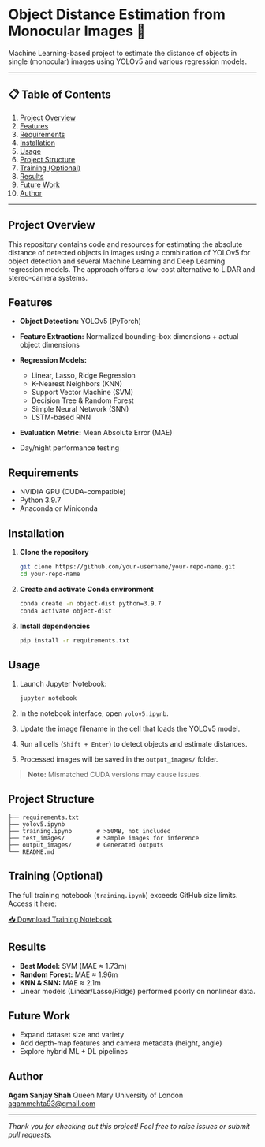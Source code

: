 # Object Distance Estimation from Monocular Images 🧠

Machine Learning-based project to estimate the distance of objects in single (monocular) images using YOLOv5 and various regression models.

---

## 📋 Table of Contents

1. [Project Overview](#project-overview)
2. [Features](#features)
3. [Requirements](#requirements)
4. [Installation](#installation)
5. [Usage](#usage)
6. [Project Structure](#project-structure)
7. [Training (Optional)](#training-optional)
8. [Results](#results)
9. [Future Work](#future-work)
10. [Author](#author)

---

## Project Overview

This repository contains code and resources for estimating the absolute distance of detected objects in images using a combination of YOLOv5 for object detection and several Machine Learning and Deep Learning regression models. The approach offers a low-cost alternative to LiDAR and stereo-camera systems.

## Features

* **Object Detection:** YOLOv5 (PyTorch)
* **Feature Extraction:** Normalized bounding-box dimensions + actual object dimensions
* **Regression Models:**

  * Linear, Lasso, Ridge Regression
  * K-Nearest Neighbors (KNN)
  * Support Vector Machine (SVM)
  * Decision Tree & Random Forest
  * Simple Neural Network (SNN)
  * LSTM-based RNN
* **Evaluation Metric:** Mean Absolute Error (MAE)
* Day/night performance testing

## Requirements

* NVIDIA GPU (CUDA-compatible)
* Python 3.9.7
* Anaconda or Miniconda

## Installation

1. **Clone the repository**

   ```bash
   git clone https://github.com/your-username/your-repo-name.git
   cd your-repo-name
   ```
2. **Create and activate Conda environment**

   ```bash
   conda create -n object-dist python=3.9.7
   conda activate object-dist
   ```
3. **Install dependencies**

   ```bash
   pip install -r requirements.txt
   ```

## Usage

1. Launch Jupyter Notebook:

   ```bash
   jupyter notebook
   ```
2. In the notebook interface, open `yolov5.ipynb`.
3. Update the image filename in the cell that loads the YOLOv5 model.
4. Run all cells (`Shift + Enter`) to detect objects and estimate distances.
5. Processed images will be saved in the `output_images/` folder.

> **Note:** Mismatched CUDA versions may cause issues.

## Project Structure

```
├── requirements.txt
├── yolov5.ipynb
├── training.ipynb       # >50MB, not included
├── test_images/         # Sample images for inference
├── output_images/       # Generated outputs
└── README.md
```

## Training (Optional)

The full training notebook (`training.ipynb`) exceeds GitHub size limits. Access it here:

[📥 Download Training Notebook](ADD_YOUR_GOOGLE_DRIVE_LINK_HERE)

## Results

* **Best Model:** SVM (MAE ≈ 1.73m)
* **Random Forest:** MAE ≈ 1.96m
* **KNN & SNN:** MAE ≈ 2.1m
* Linear models (Linear/Lasso/Ridge) performed poorly on nonlinear data.

## Future Work

* Expand dataset size and variety
* Add depth-map features and camera metadata (height, angle)
* Explore hybrid ML + DL pipelines

## Author

**Agam Sanjay Shah**
Queen Mary University of London
agammehta93@gmail.com

---

*Thank you for checking out this project! Feel free to raise issues or submit pull requests.*
